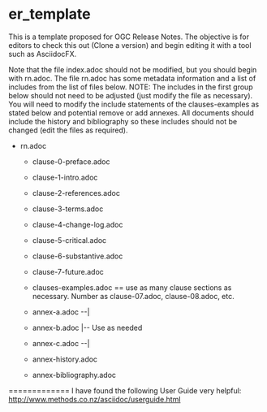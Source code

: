 # er_template
This is a template proposed for OGC Release Notes.  The objective is for editors to check this out (Clone a version) and begin editing it with a tool such as AsciidocFX.

Note that the file index.adoc should not be modified, but you should begin with rn.adoc. The file rn.adoc has some metadata information and a list of includes from the list of files below. NOTE:  The includes in the first group below should not need to be adjusted (just modify the file as necessary).  You will need to modify the include statements of the clauses-examples as stated below and potential remove or add annexes. All documents should include the history and bibliography so these includes should not be changed (edit the files as required).

* rn.adoc
  * clause-0-preface.adoc
  * clause-1-intro.adoc
  * clause-2-references.adoc
  * clause-3-terms.adoc
  * clause-4-change-log.adoc
  * clause-5-critical.adoc
  * clause-6-substantive.adoc
  * clause-7-future.adoc

  * clauses-examples.adoc  == use as many clause sections as necessary.  Number as clause-07.adoc, clause-08.adoc, etc.
 
  * annex-a.adoc  --|
  * annex-b.adoc    |-- Use as needed
  * annex-c.adoc  --|
 
  * annex-history.adoc
  * annex-bibliography.adoc

=============
I have found the following User Guide very helpful:  http://www.methods.co.nz/asciidoc/userguide.html
